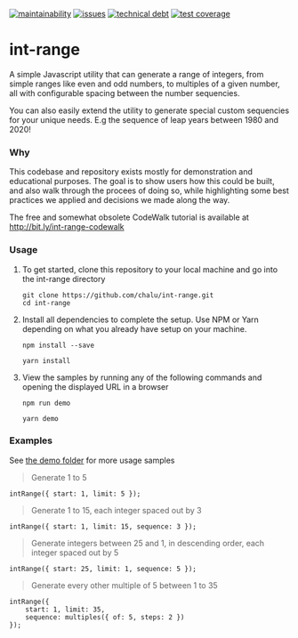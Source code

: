 [![maintainability](https://api.codeclimate.com/v1/badges/4a014530ed6dc1c4331d/maintainability)](https://codeclimate.com/github/chalu/int-range/maintainability) [![issues](https://img.shields.io/codeclimate/issues/chalu/int-range)](https://codeclimate.com/github/chalu/int-range/issues) [![technical debt](https://img.shields.io/codeclimate/tech-debt/chalu/int-range)](https://codeclimate.com/github/chalu/int-range/trends/technical_debt) [![test coverage](https://api.codeclimate.com/v1/badges/4a014530ed6dc1c4331d/test_coverage)](https://codeclimate.com/github/chalu/int-range/test_coverage)

# int-range

A simple Javascript utility that can generate a range of integers, from simple ranges like even and odd numbers, to multiples of a given number, all with configurable spacing between the number sequencies.

You can also easily extend the utility to generate special custom sequencies for your unique needs. E.g the sequence of leap years between 1980 and 2020!

### Why

This codebase and repository exists mostly for demonstration and educational purposes. The goal is to show users how this could be built, and also walk through the procees of doing so, while highlighting some best practices we applied and decisions we made along the way. 

The free and somewhat obsolete CodeWalk tutorial is available at http://bit.ly/int-range-codewalk

### Usage

1. To get started, clone this repository to your local machine and go into the int-range directory

    ```
    git clone https://github.com/chalu/int-range.git
    cd int-range
    ```

2. Install all dependencies to complete the setup. Use NPM or Yarn depending on what you already have setup on your machine.

    ```
    npm install --save
    ```

    ```
    yarn install
    ```

3. View the samples by running any of the following commands and opening the displayed URL in a browser

    ```
    npm run demo
    ```

    ```
    yarn demo
    ```

### Examples

See [the demo folder](https://chalu.github.io/int-range/index.html) for more usage samples

> Generate 1 to 5
```
intRange({ start: 1, limit: 5 });
```

> Generate 1 to 15, each integer spaced out by 3
```
intRange({ start: 1, limit: 15, sequence: 3 });
```

> Generate integers between 25 and 1, in descending order, each integer spaced out by 5
```
intRange({ start: 25, limit: 1, sequence: 5 });
```

> Generate every other multiple of 5 between 1 to 35
```
intRange({ 
    start: 1, limit: 35, 
    sequence: multiples({ of: 5, steps: 2 })
});
```